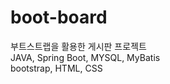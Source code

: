 # boot-board
부트스트랩을 활용한 게시판 프로젝트
<br/>
JAVA, Spring Boot, MYSQL, MyBatis
<br/>
bootstrap, HTML, CSS

